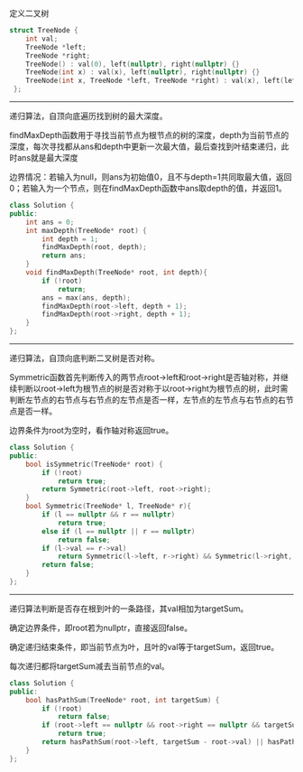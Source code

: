 定义二叉树
```cpp
struct TreeNode {
    int val;
    TreeNode *left;
    TreeNode *right;
    TreeNode() : val(0), left(nullptr), right(nullptr) {}
    TreeNode(int x) : val(x), left(nullptr), right(nullptr) {}
    TreeNode(int x, TreeNode *left, TreeNode *right) : val(x), left(left), right(right) {}
 };
```
---
递归算法，自顶向底遍历找到树的最大深度。

findMaxDepth函数用于寻找当前节点为根节点的树的深度，depth为当前节点的深度，每次寻找都从ans和depth中更新一次最大值，最后查找到叶结束递归，此时ans就是最大深度

边界情况：若输入为null，则ans为初始值0，且不与depth=1共同取最大值，返回0；若输入为一个节点，则在findMaxDepth函数中ans取depth的值，并返回1。
```cpp
class Solution {
public:
    int ans = 0;
    int maxDepth(TreeNode* root) {
        int depth = 1;
        findMaxDepth(root, depth);
        return ans;
    }
    void findMaxDepth(TreeNode* root, int depth){
        if (!root)
            return;
        ans = max(ans, depth);
        findMaxDepth(root->left, depth + 1);
        findMaxDepth(root->right, depth + 1);
    }
};
```
---
递归算法，自顶向底判断二叉树是否对称。

Symmetric函数首先判断传入的两节点root->left和root->right是否轴对称，并继续判断以root->left为根节点的树是否对称于以root->right为根节点的树，此时需判断左节点的右节点与右节点的左节点是否一样，左节点的左节点与右节点的右节点是否一样。

边界条件为root为空时，看作轴对称返回true。

```cpp
class Solution {
public:
    bool isSymmetric(TreeNode* root) {
        if (!root)
            return true;
        return Symmetric(root->left, root->right);
    }
    bool Symmetric(TreeNode* l, TreeNode* r){
        if (l == nullptr && r == nullptr)
            return true;
        else if (l == nullptr || r == nullptr)
            return false;
        if (l->val == r->val)
            return Symmetric(l->left, r->right) && Symmetric(l->right, r->left);
        return false;
    }
};
```
---
递归算法判断是否存在根到叶的一条路径，其val相加为targetSum。

确定边界条件，即root若为nullptr，直接返回false。

确定递归结束条件，即当前节点为叶，且叶的val等于targetSum，返回true。

每次递归都将targetSum减去当前节点的val。
```cpp
class Solution {
public:
    bool hasPathSum(TreeNode* root, int targetSum) {
        if (!root)
            return false;
        if (root->left == nullptr && root->right == nullptr && targetSum == root->val)
            return true;
        return hasPathSum(root->left, targetSum - root->val) || hasPathSum(root->right, targetSum - root->val);
    }
};
```
